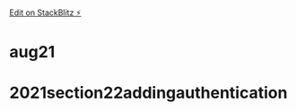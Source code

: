 [Edit on StackBlitz ⚡️](https://stackblitz.com/edit/nextjs-chakraui)
# aug21

# 2021section22addingauthentication
